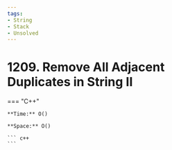 ```yaml
---
tags:
- String
- Stack
- Unsolved
---
```



# 1209. Remove All Adjacent Duplicates in String II

=== "C++"

    **Time:** O()

    **Space:** O()

    ``` c++
    ```